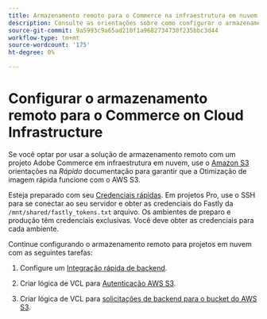 ```yaml
---
title: Armazenamento remoto para o Commerce na infraestrutura em nuvem
description: Consulte as orientações sobre como configurar o armazenamento remoto para o Adobe Commerce na infraestrutura em nuvem.
source-git-commit: 9a5993c9a65ad210f1a9682734730f235bbc3d44
workflow-type: tm+mt
source-wordcount: '175'
ht-degree: 0%

---
```



# Configurar o armazenamento remoto para o Commerce on Cloud Infrastructure

Se você optar por usar a solução de armazenamento remoto com um projeto Adobe Commerce em infraestrutura em nuvem, use o [Amazon S3](https://docs.fastly.com/en/guides/amazon-s3) orientações na _Rápido_ documentação para garantir que a Otimização de imagem rápida funcione com o AWS S3.

Esteja preparado com seu [Credenciais rápidas](https://devdocs.magento.com/cloud/cdn/configure-fastly.html#cloud-fastly-creds). Em projetos Pro, use o SSH para se conectar ao seu servidor e obter as credenciais do Fastly da `/mnt/shared/fastly_tokens.txt` arquivo. Os ambientes de preparo e produção têm credenciais exclusivas. Você deve obter as credenciais para cada ambiente.

Continue configurando o armazenamento remoto para projetos em nuvem com as seguintes tarefas:

1. Configure um [Integração rápida de backend](https://github.com/fastly/fastly-magento2/blob/master/Documentation/Guides/Edge-Modules/EDGE-MODULE-OTHER-CMS-INTEGRATION.md).

1. Criar lógica de VCL para [Autenticação AWS S3](https://docs.fastly.com/en/guides/amazon-s3#using-an-amazon-s3-private-bucket).

1. Criar lógica de VCL para [solicitações de backend para o bucket do AWS S3](https://developer.fastly.com/reference/vcl/variables/backend-connection/req-backend/).
